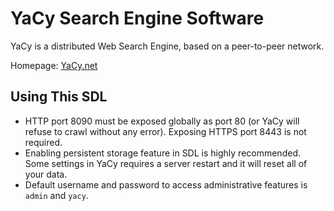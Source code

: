 YaCy Search Engine Software
===========================

YaCy is a distributed Web Search Engine, based on a peer-to-peer network.

Homepage: [YaCy.net](https://yacy.net)

Using This SDL
--------------

- HTTP port 8090 must be exposed globally as port 80 (or YaCy will refuse to crawl without any error). Exposing HTTPS port 8443 is not required.
- Enabling persistent storage feature in SDL is highly recommended. Some settings in YaCy requires a server restart and it will reset all of your data.
- Default username and password to access administrative features is `admin` and `yacy`.
